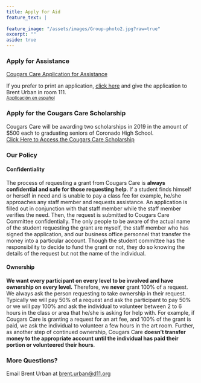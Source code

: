 ```yaml
---
title: Apply for Aid
feature_text: |
 
feature_image: "/assets/images/Group-photo2.jpg?raw=true"
excerpt: ""
aside: true
---
```


### Apply for Assistance 
[Cougars Care Application for Assistance](https://docs.google.com/forms/d/e/1FAIpQLSdidJYHuTPQTDpk7IWlpb6c5bsWefsyfT-FyRves7MbnIoyoQ/viewform "Cougars Care Application for Assistance")

If you prefer to print an application, [click here](http://teachersites.schoolworld.com/webpages/BUrban/files/cougars%20care%20application11-12.pdf "click here") and give the application to Brent Urban in room 111.
<br>
<small> [Applicación en español](http://teachersites.schoolworld.com/webpages/BUrban/files/cougars%20care%20application%20in%20spanish%20%20%20en%20espanol.pdf "Applicación en español") </small>

### Apply for the Cougars Care Scholarship 
Cougars Care will be awarding two scholarships in 2019 in the amount of $500 each to graduating seniors of Coronado High School.  
[Click Here to Access the Cougars Care Scholarship](https://docs.google.com/document/d/1O8blb8n60m8UzIjvf33giUJ_Fxk8NtNc8T6BJ7N7cvk/edit "Click Here to Access the Cougars Care Scholarship")

### Our Policy
#### Confidentiality
The process of requesting a grant from Cougars Care is **always confidential and safe for those requesting help**.  If a student finds himself or herself in need and is unable to pay a class fee for example, he/she approaches any staff member and requests assistance.  An application is filled out in conjunction with that staff member while the staff member verifies the need.  Then, the request is submitted to Cougars Care Committee confidentially.  The only people to be aware of the actual name of the student requesting the grant are myself, the staff member who has signed the application, and our business office personnel that transfer the money into a particular account.  Though the student committee has the responsibility to decide to fund the grant or not, they do so knowing the details of the request but not the name of the individual.
#### Ownership
**We want every participant on every level to be involved and have ownership on every level.**  Therefore, we **never** grant 100% of a request.  We always ask the person requesting to take ownership in their request.  Typically we will pay 50% of a request and ask the participant to pay 50% or we will pay 100% and ask the individual to volunteer between 2 to 6 hours in the class or area that he/she is asking for help with.  For example, if Cougars Care is granting a request for an art fee, and 100% of the grant is paid, we ask the individual to volunteer a few hours in the art room.  Further, as another step of continued ownership, Cougars Care **doesn’t transfer money to the appropriate account until the individual has paid their portion or volunteered their hours**. 

### More Questions? 
Email Brent Urban at <a href="mailto:brent.urban@d11.org">brent.urban@d11.org</a>
